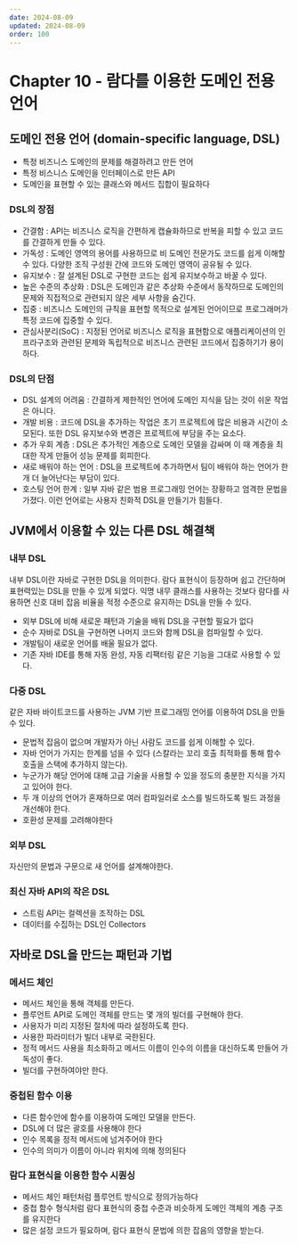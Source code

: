 ```yaml
---
date: 2024-08-09
updated: 2024-08-09
order: 100
---
```

# Chapter 10 - 람다를 이용한 도메인 전용 언어

## 도메인 전용 언어 (domain-specific language, DSL)

- 특정 비즈니스 도메인의 문제를 해결하려고 만든 언어
- 특정 비스니스 도메인을 인터페이스로 만든 API
- 도메인을 표현할 수 있는 클래스와 메서드 집합이 필요하다

### DSL의 장점

- 간결함 : API는 비즈니스 로직을 간편하게 캡슐화하므로 반복을 피할 수 있고 코드를 간결하게 만들 수 있다.
- 가독성 : 도메인 영역의 용어를 사용하므로 비 도메인 전문가도 코드를 쉽게 이해할 수 있다. 다양한 조직 구성원 간에 코드와 도메인 영역이 공유될 수 있다.
- 유지보수 : 잘 설계된 DSL로 구현한 코드는 쉽게 유지보수하고 바꿀 수 있다.
- 높은 수준의 추상화 : DSL은 도메인과 같은 추상화 수준에서 동작하므로 도메인의 문제와 직접적으로 관련되지 않은 세부 사항을 숨긴다.
- 집중 : 비즈니스 도메인의 규칙을 표현할 목적으로 설계된 언어이므로 프로그래머가 특정 코드에 집중할 수 있다.
- 관심사분리(SoC) : 지정된 언어로 비즈니스 로직을 표현함으로 애플리케이션의 인프라구조와 관련된 문제와 독립적으로 비즈니스 관련된 코드에서 집중하기가 용이하다.

### DSL의 단점

- DSL 설계의 어려움 : 간결하게 제한적인 언어에 도메인 지식을 담는 것이 쉬운 작업은 아니다.
- 개발 비용 : 코드에 DSL을 추가하는 작업은 초기 프로젝트에 많은 비용과 시간이 소모된다. 또한 DSL 유지보수와 변경은 프로젝트에 부담을 주는 요소다.
- 추가 우회 계층 : DSL은 추가적인 계층으로 도메인 모델을 감싸며 이 때 계층을 최대한 작게 만들어 성능 문제를 회피한다.
- 새로 배워야 하는 언어 : DSL을 프로젝트에 추가하면서 팀이 배워야 하는 언어가 한 개 더 늘어난다는 부담이 있다.
- 호스팅 언어 한계 : 일부 자바 같은 범용 프로그래밍 언어는 장황하고 엄격한 문법을 가졌다. 이런 언어로는 사용자 친화적 DSL을 만들기가 힘들다.

## JVM에서 이용할 수 있는 다른 DSL 해결책

### 내부 DSL

내부 DSL이란 자바로 구현한 DSL을 의미한다. 람다 표현식이 등장하며 쉽고 간단하며 표현력있는 DSL을 만들 수 있게 되었다. 익명 내무 클래스를 사용하는 것보다 람다를 사용하면 신호 대비 잡음 비율을 적정 수준으로 유지하는 DSL을 만들 수 있다.

- 외부 DSL에 비해 새로운 패턴과 기술을 배워 DSL을 구현할 필요가 없다
- 순수 자바로 DSL을 구현하면 나머지 코드와 함께 DSL을 컴파일할 수 있다.
- 개발팀이 새로운 언어를 배울 필요가 없다.
- 기존 자바 IDE를 통해 자동 완성, 자동 리팩터링 같은 기능을 그대로 사용할 수 있다.

### 다중 DSL

같은 자바 바이트코드를 사용하는 JVM 기반 프로그래밍 언어를 이용하여 DSL을 만들 수 있다.

- 문법적 잡음이 없으며 개발자가 아닌 사람도 코드를 쉽게 이해할 수 있다.
- 자바 언어가 가지는 한계를 넘을 수 있다 (스칼라는 꼬리 호출 최적화를 통해 함수 호출을 스택에 추가하지 않는다).
- 누군가가 해당 언어에 대해 고급 기술을 사용할 수 있을 정도의 충분한 지식을 가지고 있어야 한다.
- 두 개 이상의 언어가 혼재하므로 여러 컴파일러로 소스를 빌드하도록 빌드 과정을 개선해야 한다.
- 호환성 문제를 고려해야한다

### 외부 DSL

자신만의 문법과 구문으로 새 언어를 설계해야한다.

### 최신 자바 API의 작은 DSL

- 스트림 API는 컬렉션을 조작하는 DSL
- 데이터를 수집하는 DSL인 Collectors

## 자바로 DSL을 만드는 패턴과 기법

### 메서드 체인

- 메서드 체인을 통해 객체를 만든다.
- 플루언트 API로 도메인 객체를 만드는 몇 개의 빌더를 구현해야 한다.
- 사용자가 미리 지정된 절차에 따라 설정하도록 한다.
- 사용한 파라미터가 빌더 내부로 국한된다.
- 정적 메서드 사용을 최소화하고 메서드 이름이 인수의 이름을 대신하도록 만들어 가독성이 좋다.
- 빌더를 구현하여야만 한다.

### 중첩된 함수 이용

- 다른 함수안에 함수를 이용하여 도메인 모델을 만든다.
- DSL에 더 많은 괄호를 사용해야 한다
- 인수 목록을 정적 메서드에 넘겨주어야 한다
- 인수의 의미가 이름이 아니라 위치에 의해 정의된다

### 람다 표현식을 이용한 함수 시퀀싱

- 메서드 체인 패턴처럼 플루언트 방식으로 정의가능하다
- 중첩 함수 형식처럼 람다 표현식의 중첩 수준과 비슷하게 도메인 객체의 계층 구조를 유지한다
- 많은 설정 코드가 필요하며, 람다 표현식 문법에 의한 잡음의 영향을 받는다.